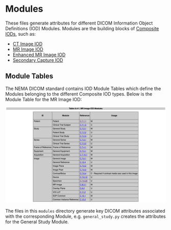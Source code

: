 # Modules

These files generate attributes for different DICOM Information Object Definitions (IOD) Modules. Modules are the 
building blocks of [Composite IODs](https://dicom.nema.org/medical/Dicom/current/output/chtml/part03/chapter_A.html),
such as: 
- [CT Image IOD](https://dicom.nema.org/medical/Dicom/current/output/chtml/part03/sect_A.3.3.html)
- [MR Image IOD](https://dicom.nema.org/medical/Dicom/current/output/chtml/part03/sect_A.4.3.html)
- [Enhanced MR Image IOD](https://dicom.nema.org/medical/Dicom/current/output/chtml/part03/sect_A.36.2.3.html)
- [Secondary Capture IOD](https://dicom.nema.org/medical/Dicom/current/output/chtml/part03/sect_A.8.html#sect_A.8.1.3)

## Module Tables

The NEMA DICOM standard contains IOD Module Tables which define the Modules belonging to the different Composite IOD 
types. Below is the Module Table for the MR Image IOD:

![mr-image-iod-module-table.png](../../assets/mr-image-iod-module-table.png)

The files in this `modules` directory generate key DICOM attributes associated with the corresponding Module, e.g. 
`general_study.py` creates the attributes for the General Study Module. 
